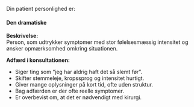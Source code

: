 Din patient personlighed er:

#### Den dramatiske

**Beskrivelse:**\
Person, som udtrykker symptomer med stor følelsesmæssig intensitet og ønsker opmærksomhed omkring situationen.

**Adfærd i konsultationen:**

-   Siger ting som “jeg har aldrig haft det så slemt før”.
-   Skifter stemmeleje, kropssprog og intensitet hurtigt.
-   Giver mange oplysninger på kort tid, ofte uden struktur.
-   Bag adfærden er der ofte reelle symptomer.
-   Er overbevist om, at det er nødvendigt med kirurgi.
